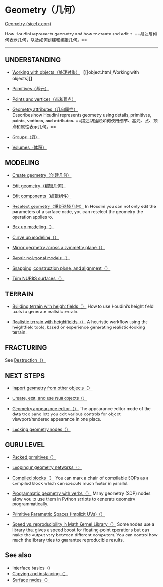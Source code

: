 # Geometry（几何）

[Geometry (sidefx.com)](https://www.sidefx.com/docs/houdini/model/index.html)

How Houdini represents geometry and how to create and edit it.
==胡迪尼如何表示几何，以及如何创建和编辑几何。==

***

## UNDERSTANDING

- [Working with objects（处理对象）](https://www.sidefx.com/docs/houdini/basics/objects.html)
【[[object.html_Working with objects]]】
    
- [Primitives（基元）](https://www.sidefx.com/docs/houdini/model/primitives.html)
    
- [Points and vertices（点和顶点）](https://www.sidefx.com/docs/houdini/model/points.html)
    
- [Geometry attributes（几何属性）](https://www.sidefx.com/docs/houdini/model/attributes.html "Describes how Houdini represents geometry using details, primitives, points, vertices, and attributes.")  
 Describes how Houdini represents geometry using details, primitives, points, vertices, and attributes.
==描述胡迪尼如何使用细节、基元、点、顶点和属性表示几何。==
    
- [Groups（组）](https://www.sidefx.com/docs/houdini/model/groups.html)
    
- [Volumes（体积）](https://www.sidefx.com/docs/houdini/model/volumes.html)

## MODELING

- [Create geometry（创建几何）](https://www.sidefx.com/docs/houdini/model/create.html)
    
- [Edit geometry（编辑几何）](https://www.sidefx.com/docs/houdini/model/edit.html)
    
- [Edit components（编辑组件）](https://www.sidefx.com/docs/houdini/model/edit_points.html)
    
- [Reselect geometry（重新选择几何）](https://www.sidefx.com/docs/houdini/model/reselect.html "In Houdini you can not only edit the parameters of a surface node, you can reselect the geometry the operation applies to.")
In Houdini you can not only edit the parameters of a surface node, you can reselect the geometry the operation applies to.
    
- [Box up modeling（）](https://www.sidefx.com/docs/houdini/model/box_up_modeling.html)
    
- [Curve up modeling（）](https://www.sidefx.com/docs/houdini/model/curve_up_modeling.html)
    
- [Mirror geometry across a symmetry plane（）](https://www.sidefx.com/docs/houdini/model/mirror.html)
    
- [Repair polygonal models（）](https://www.sidefx.com/docs/houdini/model/repair_polys.html)
    
- [Snapping, construction plane, and alignment（）](https://www.sidefx.com/docs/houdini/model/aids.html)
    
- [Trim NURBS surfaces（）](https://www.sidefx.com/docs/houdini/model/trim_nurbs.html)

## TERRAIN

- [Building terrain with height fields（）](https://www.sidefx.com/docs/houdini/model/heightfields.html "How to use Houdini’s height field tools to generate realistic terrain.")
How to use Houdini’s height field tools to generate realistic terrain.
    
- [Realistic terrain with heightfields（）](https://www.sidefx.com/docs/houdini/model/terrain_workflow.html "A heuristic workflow using the heightfield tools, based on experience generating realistic-looking terrain.")
A heuristic workflow using the heightfield tools, based on experience generating realistic-looking terrain.
	
## FRACTURING

See [Destruction（）](https://www.sidefx.com/docs/houdini/destruction/index.html "How to break different types of materials.")

## NEXT STEPS

- [Import geometry from other objects（）](https://www.sidefx.com/docs/houdini/model/object_merge.html)
    
- [Create, edit, and use Null objects（）](https://www.sidefx.com/docs/houdini/model/nulls.html)
    
- [Geometry appearance editor（）](https://www.sidefx.com/docs/houdini/model/appearance.html "The appearance editor mode of the data tree pane lets you edit various controls for object viewport/rendered appearance in one place.")
The appearance editor mode of the data tree pane lets you edit various controls for object viewport/rendered appearance in one place.
    
- [Locking geometry nodes（）](https://www.sidefx.com/docs/houdini/model/lock_nodes.html)

## GURU LEVEL

- [Packed primitives（）](https://www.sidefx.com/docs/houdini/model/packed.html)
    
- [Looping in geometry networks（）](https://www.sidefx.com/docs/houdini/model/looping.html)
    
- [Compiled blocks（）](https://www.sidefx.com/docs/houdini/model/compile.html "You can mark a chain of compilable SOPs as a compiled block which can execute much faster in parallel.")
You can mark a chain of compilable SOPs as a compiled block which can execute much faster in parallel.
    
- [Programmatic geometry with verbs（）](https://www.sidefx.com/docs/houdini/model/verbs.html "Many geometry (SOP) nodes allow you to use them in Python scripts to generate geometry programmatically.")
Many geometry (SOP) nodes allow you to use them in Python scripts to generate geometry programmatically.
    
- [Primitive Parametric Spaces (Implicit UVs)（）](https://www.sidefx.com/docs/houdini/model/primitive_spaces.html)
    
- [Speed vs. reproducibility in Math Kernel Library（）](https://www.sidefx.com/docs/houdini/model/mkl.html "Some nodes use a library that gives a speed boost for floating-point operations but can make the output vary between different computers. You can control how much the library tries to guarantee reproducible results.")
Some nodes use a library that gives a speed boost for floating-point operations but can make the output vary between different computers. You can control how much the library tries to guarantee reproducible results.
	
## See also
- [Interface basics（）](https://www.sidefx.com/docs/houdini/basics/index.html)
- [Copying and instancing（）](https://www.sidefx.com/docs/houdini/copy/index.html)
- [Surface nodes（）](https://www.sidefx.com/docs/houdini/nodes/sop/index.html)